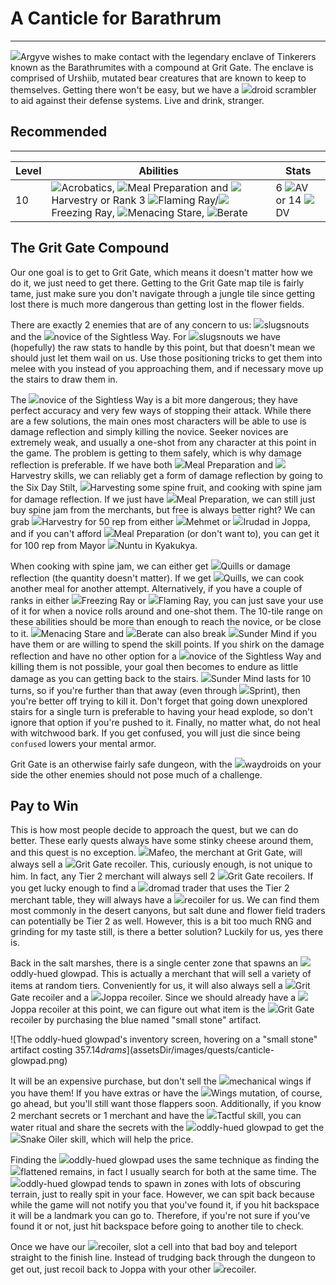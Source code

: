 # A Canticle for Barathrum

---

<span class="injected"><span class="icon-container"><img class="inline-icon" src="/icons/Creatures/Argyve.png" /></span><span class="object">Argyve</span></span> wishes to make contact with the legendary enclave of Tinkerers known as the Barathrumites with a compound at Grit Gate. The enclave is comprised of Urshiib, mutated bear creatures that are known to keep to themselves. Getting there won't be easy, but we have a <span class="injected"><span class="icon-container"><img class="inline-icon" src="/icons/Items/Droid Scrambler.png" /></span><span class="object"><span class="injected"><span class="Y">d</span><span class="Y">r</span><span class="Y">o</span><span class="Y">i</span><span class="Y">d</span><span class="Y"> </span><span class="Y">s</span><span class="Y">c</span><span class="Y">r</span><span class="Y">a</span><span class="Y">m</span><span class="Y">b</span><span class="Y">l</span><span class="Y">e</span><span class="Y">r</span></span></span></span> to aid against their defense systems. Live and drink, stranger.

<div class="section-info">

## Recommended

---

| Level | Abilities                                                                                             | Stats         |
| ----- | ----------------------------------------------------------------------------------------------------- | ------------- |
| 10    | <span class="injected"><span class="icon-container"><img class="inline-icon" src="/icons/Abilities/Acrobatics.png" /></span><span class="skill">Acrobatics</span></span>, <span class="injected"><span class="icon-container"><img class="inline-icon" src="/icons/Abilities/Meal Preparation.png" /></span><span class="skill">Meal Preparation</span></span> and <span class="injected"><span class="icon-container"><img class="inline-icon" src="/icons/Abilities/Harvestry.png" /></span><span class="skill">Harvestry</span></span> or Rank 3 <span class="injected"><span class="icon-container"><img class="inline-icon" src="/icons/Mutations/Flaming Ray.png" /></span><span class="mutation">Flaming Ray</span></span>/<span class="injected"><span class="icon-container"><img class="inline-icon" src="/icons/Mutations/Freezing Ray.png" /></span><span class="mutation">Freezing Ray</span></span>, <span class="injected"><span class="icon-container"><img class="inline-icon" src="/icons/Abilities/Menacing Stare.png" /></span><span class="skill">Menacing Stare</span></span>, <span class="injected"><span class="icon-container"><img class="inline-icon" src="/icons/Abilities/Berate.png" /></span><span class="skill">Berate</span></span> | 6 <span class="injected"><span class="stat-container"><img class="inline-icon" src="/icons/Text/armorValue.png" /></span><span class="stat">AV</span></span> or 14 <span class="injected"><span class="stat-container"><img class="inline-icon" src="/icons/Text/dodgeValue.png" /></span><span class="stat">DV</span></span> |

</div>

## The Grit Gate Compound

Our one goal is to get to Grit Gate, which means it doesn't matter how we do it, we just need to get there. Getting to the Grit Gate map tile is fairly tame, just make sure you don't navigate through a jungle tile since getting lost there is much more dangerous than getting lost in the flower fields.

There are exactly 2 enemies that are of any concern to us: <span class="injected"><span class="icon-container"><img class="inline-icon" src="/icons/Creatures/Slugsnout.png" /></span><span class="object">slugsnouts</span></span> and the <span class="injected"><span class="icon-container"><img class="inline-icon" src="/icons/Creatures/Novice of the Sightless Way 2.png" /></span><span class="object">novice of the Sightless Way</span></span>. For <span class="injected"><span class="icon-container"><img class="inline-icon" src="/icons/Creatures/Slugsnout.png" /></span><span class="object">slugsnouts</span></span> we have (hopefully) the raw stats to handle by this point, but that doesn't mean we should just let them wail on us. Use those positioning tricks to get them into melee with you instead of you approaching them, and if necessary move up the stairs to draw them in.

The <span class="injected"><span class="icon-container"><img class="inline-icon" src="/icons/Creatures/Novice of the Sightless Way 2.png" /></span><span class="object">novice of the Sightless Way</span></span> is a bit more dangerous; they have perfect accuracy and very few ways of stopping their attack. While there are a few solutions, the main ones most characters will be able to use is damage reflection and simply killing the novice. Seeker novices are extremely weak, and usually a one-shot from any character at this point in the game. The problem is getting to them safely, which is why damage reflection is preferable. If we have both <span class="injected"><span class="icon-container"><img class="inline-icon" src="/icons/Abilities/Meal Preparation.png" /></span><span class="skill">Meal Preparation</span></span> and <span class="injected"><span class="icon-container"><img class="inline-icon" src="/icons/Abilities/Harvestry.png" /></span><span class="skill">Harvestry</span></span> skills, we can reliably get a form of damage reflection by going to the Six Day Stilt, <span class="injected"><span class="icon-container"><img class="inline-icon" src="/icons/Abilities/CommandHarvestToggle.png" /></span><span class="skill">Harvesting</span></span> some spine fruit, and cooking with spine jam for damage reflection. If we just have <span class="injected"><span class="icon-container"><img class="inline-icon" src="/icons/Abilities/Meal Preparation.png" /></span><span class="skill">Meal Preparation</span></span>, we can still just buy spine jam from the merchants, but free is always better right? We can grab <span class="injected"><span class="icon-container"><img class="inline-icon" src="/icons/Abilities/Harvestry.png" /></span><span class="skill">Harvestry</span></span> for 50 rep from either <span class="injected"><span class="icon-container"><img class="inline-icon" src="/icons/Creatures/Mehmet.png" /></span><span class="object">Mehmet</span></span> or <span class="injected"><span class="icon-container"><img class="inline-icon" src="/icons/Creatures/ElderBob.png" /></span><span class="object">Irudad</span></span> in Joppa, and if you can't afford <span class="injected"><span class="icon-container"><img class="inline-icon" src="/icons/Abilities/Meal Preparation.png" /></span><span class="skill">Meal Preparation</span></span> (or don't want to), you can get it for 100 rep from Mayor <span class="injected"><span class="icon-container"><img class="inline-icon" src="/icons/Creatures/Mayor Nuntu.png" /></span><span class="object">Nuntu</span></span> in Kyakukya.

When cooking with spine jam, we can either get <span class="injected"><span class="icon-container"><img class="inline-icon" src="/icons/Mutations/Quills.png" /></span><span class="mutation">Quills</span></span> or damage reflection (the quantity doesn't matter). If we get <span class="injected"><span class="icon-container"><img class="inline-icon" src="/icons/Mutations/Quills.png" /></span><span class="mutation">Quills</span></span>, we can cook another meal for another attempt. Alternatively, if you have a couple of ranks in either <span class="injected"><span class="icon-container"><img class="inline-icon" src="/icons/Mutations/Freezing Ray.png" /></span><span class="mutation">Freezing Ray</span></span> or <span class="injected"><span class="icon-container"><img class="inline-icon" src="/icons/Mutations/Flaming Ray.png" /></span><span class="mutation">Flaming Ray</span></span>, you can just save your use of it for when a novice rolls around and one-shot them. The 10-tile range on these abilities should be more than enough to reach the novice, or be close to it. <span class="injected"><span class="icon-container"><img class="inline-icon" src="/icons/Abilities/Menacing Stare.png" /></span><span class="skill">Menacing Stare</span></span> and <span class="injected"><span class="icon-container"><img class="inline-icon" src="/icons/Abilities/Berate.png" /></span><span class="skill">Berate</span></span> can also break <span class="injected"><span class="icon-container"><img class="inline-icon" src="/icons/Mutations/Sunder Mind.png" /></span><span class="mutation">Sunder Mind</span></span> if you have them or are willing to spend the skill points. If you shirk on the damage reflection and have no other option for a <span class="injected"><span class="icon-container"><img class="inline-icon" src="/icons/Creatures/Novice of the Sightless Way 2.png" /></span><span class="object">novice of the Sightless Way</span></span> and killing them is not possible, your goal then becomes to endure as little damage as you can getting back to the stairs. <span class="injected"><span class="icon-container"><img class="inline-icon" src="/icons/Mutations/Sunder Mind.png" /></span><span class="mutation">Sunder Mind</span></span> lasts for 10 turns, so if you're further than that away (even through <span class="injected"><span class="icon-container"><img class="inline-icon" src="/icons/Abilities/CommandToggleRunning.png" /></span><span class="skill">Sprint</span></span>), then you're better off trying to kill it. Don't forget that going down unexplored stairs for a single turn is preferable to having your head explode, so don't ignore that option if you're pushed to it. Finally, no matter what, do not heal with witchwood bark. If you get confused, you will just die since being `confused` lowers your mental armor.

Grit Gate is an otherwise fairly safe dungeon, with the <span class="injected"><span class="icon-container"><img class="inline-icon" src="/icons/Creatures/Waydroid.png" /></span><span class="object"><span class="injected"><span class="c">w</span><span class="c">a</span><span class="c">y</span><span class="c">d</span><span class="c">r</span><span class="c">o</span><span class="c">i</span><span class="c">d</span><span class="c">s</span></span></span></span> on your side the other enemies should not pose much of a challenge.

## Pay to Win

This is how most people decide to approach the quest, but we can do better. These early quests always have some stinky cheese around them, and this quest is no exception. <span class="injected"><span class="icon-container"><img class="inline-icon" src="/icons/Creatures/Mafeo.png" /></span><span class="object">Mafeo</span></span>, the merchant at Grit Gate, will always sell a <span class="injected"><span class="icon-container"><img class="inline-icon" src="/icons/Items/Grit Gate Recoiler.png" /></span><span class="object"><span class="injected"><span class="c">G</span><span class="c">r</span><span class="c">i</span><span class="c">t</span><span class="c"> </span><span class="c">G</span><span class="c">a</span><span class="c">t</span><span class="c">e</span></span> recoiler</span></span>. This, curiously enough, is not unique to him. In fact, any Tier 2 merchant will always sell 2 <span class="injected"><span class="icon-container"><img class="inline-icon" src="/icons/Items/Grit Gate Recoiler.png" /></span><span class="object"><span class="injected"><span class="c">G</span><span class="c">r</span><span class="c">i</span><span class="c">t</span><span class="c"> </span><span class="c">G</span><span class="c">a</span><span class="c">t</span><span class="c">e</span></span> recoilers</span></span>. If you get lucky enough to find a <span class="injected"><span class="icon-container"><img class="inline-icon" src="/icons/Creatures/DromadTrader1.png" /></span><span class="object">dromad trader</span></span> that uses the Tier 2 merchant table, they will always have a <span class="injected"><span class="icon-container"><img class="inline-icon" src="/icons/Items/Blank Recoiler.png" /></span><span class="object"><span class="injected"><span class="Y">r</span><span class="Y">e</span><span class="Y">c</span><span class="Y">o</span><span class="Y">i</span><span class="Y">l</span><span class="Y">e</span><span class="Y">r</span></span></span></span> for us. We can find them most commonly in the desert canyons, but salt dune and flower field traders can potentially be Tier 2 as well. However, this is a bit too much RNG and grinding for my taste still, is there a better solution? Luckily for us, yes there is.

Back in the salt marshes, there is a single center zone that spawns an <span class="injected"><span class="icon-container"><img class="inline-icon" src="/icons/Creatures/OasisGlowpad.png" /></span><span class="object">oddly-hued glowpad</span></span>. This is actually a merchant that will sell a variety of items at random tiers. Conveniently for us, it will also always sell a <span class="injected"><span class="icon-container"><img class="inline-icon" src="/icons/Items/Grit Gate Recoiler.png" /></span><span class="object"><span class="injected"><span class="c">G</span><span class="c">r</span><span class="c">i</span><span class="c">t</span><span class="c"> </span><span class="c">G</span><span class="c">a</span><span class="c">t</span><span class="c">e</span></span> recoiler</span></span> and a <span class="injected"><span class="icon-container"><img class="inline-icon" src="/icons/Items/Joppa Recoiler.png" /></span><span class="object">Joppa recoiler</span></span>. Since we should already have a <span class="injected"><span class="icon-container"><img class="inline-icon" src="/icons/Items/Joppa Recoiler.png" /></span><span class="object">Joppa recoiler</span></span> at this point, we can figure out what item is the <span class="injected"><span class="icon-container"><img class="inline-icon" src="/icons/Items/Grit Gate Recoiler.png" /></span><span class="object"><span class="injected"><span class="c">G</span><span class="c">r</span><span class="c">i</span><span class="c">t</span><span class="c"> </span><span class="c">G</span><span class="c">a</span><span class="c">t</span><span class="c">e</span></span> recoiler</span></span> by purchasing the blue named "small stone" artifact.

<span>![The oddly-hued glowpad's inventory screen, hovering on a "small stone" artifact costing $357.14 drams]($assetsDir/images/quests/canticle-glowpad.png)</span>

It will be an expensive purchase, but don't sell the <span class="injected"><span class="icon-container"><img class="inline-icon" src="/icons/Items/Mechanical Wings.png" /></span><span class="object">mechanical wings</span></span> if you have them! If you have extras or have the <span class="injected"><span class="icon-container"><img class="inline-icon" src="/icons/Mutations/Wings.png" /></span><span class="mutation">Wings</span></span> mutation, of course, go ahead, but you'll still want those flappers soon. Additionally, if you know 2 merchant secrets or 1 merchant and have the <span class="injected"><span class="icon-container"><img class="inline-icon" src="/icons/Abilities/Tactful.png" /></span><span class="skill">Tactful</span></span> skill, you can water ritual and share the secrets with the <span class="injected"><span class="icon-container"><img class="inline-icon" src="/icons/Creatures/OasisGlowpad.png" /></span><span class="object">oddly-hued glowpad</span></span> to get the <span class="injected"><span class="icon-container"><img class="inline-icon" src="/icons/Abilities/Snake Oiler.png" /></span><span class="skill">Snake Oiler</span></span> skill, which will help the price.

Finding the <span class="injected"><span class="icon-container"><img class="inline-icon" src="/icons/Creatures/OasisGlowpad.png" /></span><span class="object">oddly-hued glowpad</span></span> uses the same technique as finding the <span class="injected"><span class="icon-container"><img class="inline-icon" src="/icons/Items/SkrefCorpse.png" /></span><span class="object">flattened remains</span></span>, in fact I usually search for both at the same time. The <span class="injected"><span class="icon-container"><img class="inline-icon" src="/icons/Creatures/OasisGlowpad.png" /></span><span class="object">oddly-hued glowpad</span></span> tends to spawn in zones with lots of obscuring terrain, just to really spit in your face. However, we can spit back because while the game will not notify you that you've found it, if you hit backspace it will be a landmark you can go to. Therefore, if you're not sure if you've found it or not, just hit backspace before going to another tile to check.

Once we have our <span class="injected"><span class="icon-container"><img class="inline-icon" src="/icons/Items/Blank Recoiler.png" /></span><span class="object"><span class="injected"><span class="Y">r</span><span class="Y">e</span><span class="Y">c</span><span class="Y">o</span><span class="Y">i</span><span class="Y">l</span><span class="Y">e</span><span class="Y">r</span></span></span></span>, slot a cell into that bad boy and teleport straight to the finish line. Instead of trudging back through the dungeon to get out, just recoil back to Joppa with your other <span class="injected"><span class="icon-container"><img class="inline-icon" src="/icons/Items/Blank Recoiler.png" /></span><span class="object"><span class="injected"><span class="Y">r</span><span class="Y">e</span><span class="Y">c</span><span class="Y">o</span><span class="Y">i</span><span class="Y">l</span><span class="Y">e</span><span class="Y">r</span></span></span></span>.
